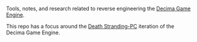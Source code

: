 Tools, notes, and research related to reverse engineering the [Decima Game Engine](https://en.wikipedia.org/wiki/Decima_(game_engine)).

This repo has a focus around the [Death Stranding-PC](https://store.steampowered.com/app/1190460/DEATH_STRANDING/) iteration of the Decima Game Engine.
